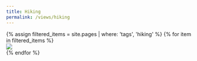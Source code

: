 ```yaml
---
title: Hiking
permalink: /views/hiking
---
```


<div class='d-flex flex-row flex-wrap'>
  {% assign filtered_items = site.pages | where: 'tags', 'hiking' %}
  {% for item in filtered_items %}
  <div class="col-3">
    <a href="{{ item.permalink }}">
      <img class="gallery-item-image" src="{{ item.image }}"/>
    </a>
  </div>
  {% endfor %}
</div>
